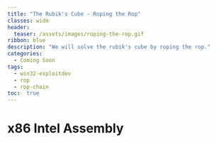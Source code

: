```yaml
---
title: "The Rubik's Cube - Roping the Rop"
classes: wide
header:
  teaser: /assets/images/roping-the-rop.gif
ribbon: blue
description: "We will solve the rubik's cube by roping the rop."
categories:
  - Coming Soon
tags: 
  - win32-exploitdev
  - rop
  - rop-chain
toc:  true
---
```

# x86 Intel Assembly
